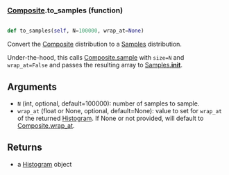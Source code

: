### [Composite](Composite.md).to_samples (function)


```py

def to_samples(self, N=100000, wrap_at=None)

```



Convert the [Composite](Composite.md) distribution to a [Samples](Samples.md) distribution.

Under-the-hood, this calls [Composite.sample](Composite.sample.md) with `size=N` and `wrap_at=False`
and passes the resulting array to [Samples.__init__](Samples.__init__.md).

Arguments
-----------
* `N` (int, optional, default=100000): number of samples to sample.
* `wrap_at` (float or None, optional, default=None): value to set for
    `wrap_at` of the returned [Histogram](Histogram.md).  If None or not provided,
    will default to [Composite.wrap_at](Composite.wrap_at.md).

Returns
--------
* a [Histogram](Histogram.md) object

